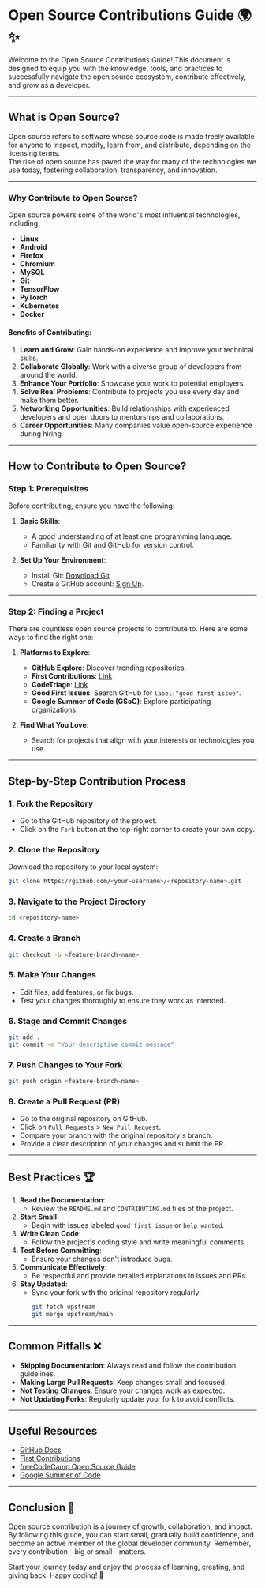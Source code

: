 
# Open Source Contributions Guide 🌍✨

Welcome to the Open Source Contributions Guide! This document is designed to equip you with the knowledge, tools, and practices to successfully navigate the open source ecosystem, contribute effectively, and grow as a developer.  

---

## What is Open Source?

Open source refers to software whose source code is made freely available for anyone to inspect, modify, learn from, and distribute, depending on the licensing terms.  
The rise of open source has paved the way for many of the technologies we use today, fostering collaboration, transparency, and innovation.  

---

### Why Contribute to Open Source?

Open source powers some of the world's most influential technologies, including:

- **Linux**
- **Android**
- **Firefox**
- **Chromium**
- **MySQL**
- **Git**
- **TensorFlow**
- **PyTorch**
- **Kubernetes**
- **Docker**

#### Benefits of Contributing:

1. **Learn and Grow**: Gain hands-on experience and improve your technical skills.
2. **Collaborate Globally**: Work with a diverse group of developers from around the world.
3. **Enhance Your Portfolio**: Showcase your work to potential employers.
4. **Solve Real Problems**: Contribute to projects you use every day and make them better.
5. **Networking Opportunities**: Build relationships with experienced developers and open doors to mentorships and collaborations.
6. **Career Opportunities**: Many companies value open-source experience during hiring.

---

## How to Contribute to Open Source?

### Step 1: Prerequisites

Before contributing, ensure you have the following:

1. **Basic Skills**:
   - A good understanding of at least one programming language.
   - Familiarity with Git and GitHub for version control.

2. **Set Up Your Environment**:
   - Install Git: [Download Git](https://git-scm.com/)
   - Create a GitHub account: [Sign Up](https://github.com/).

---

### Step 2: Finding a Project

There are countless open source projects to contribute to. Here are some ways to find the right one:

1. **Platforms to Explore**:
   - **GitHub Explore**: Discover trending repositories.
   - **First Contributions**: [Link](https://firstcontributions.github.io/)
   - **CodeTriage**: [Link](https://www.codetriage.com/)
   - **Good First Issues**: Search GitHub for `label:"good first issue"`.
   - **Google Summer of Code (GSoC)**: Explore participating organizations.

2. **Find What You Love**:
   - Search for projects that align with your interests or technologies you use.

---

## Step-by-Step Contribution Process

### 1. **Fork the Repository**
- Go to the GitHub repository of the project.
- Click on the `Fork` button at the top-right corner to create your own copy.

### 2. **Clone the Repository**
Download the repository to your local system:
```bash
git clone https://github.com/<your-username>/<repository-name>.git
```

### 3. **Navigate to the Project Directory**
```bash
cd <repository-name>
```

### 4. **Create a Branch**
```bash
git checkout -b <feature-branch-name>
```

### 5. **Make Your Changes**
- Edit files, add features, or fix bugs.
- Test your changes thoroughly to ensure they work as intended.

### 6. **Stage and Commit Changes**
```bash
git add .
git commit -m "Your descriptive commit message"
```

### 7. **Push Changes to Your Fork**
```bash
git push origin <feature-branch-name>
```

### 8. **Create a Pull Request (PR)**
- Go to the original repository on GitHub.
- Click on `Pull Requests` > `New Pull Request`.
- Compare your branch with the original repository's branch.
- Provide a clear description of your changes and submit the PR.

---

## Best Practices 🏆

1. **Read the Documentation**:
   - Review the `README.md` and `CONTRIBUTING.md` files of the project.
2. **Start Small**:
   - Begin with issues labeled `good first issue` or `help wanted`.
3. **Write Clean Code**:
   - Follow the project's coding style and write meaningful comments.
4. **Test Before Committing**:
   - Ensure your changes don't introduce bugs.
5. **Communicate Effectively**:
   - Be respectful and provide detailed explanations in issues and PRs.
6. **Stay Updated**:
   - Sync your fork with the original repository regularly:
     ```bash
     git fetch upstream
     git merge upstream/main
     ```

---

## Common Pitfalls ❌

- **Skipping Documentation**: Always read and follow the contribution guidelines.
- **Making Large Pull Requests**: Keep changes small and focused.
- **Not Testing Changes**: Ensure your changes work as expected.
- **Not Updating Forks**: Regularly update your fork to avoid conflicts.

---

## Useful Resources

- [GitHub Docs](https://docs.github.com/)
- [First Contributions](https://firstcontributions.github.io/)
- [freeCodeCamp Open Source Guide](https://www.freecodecamp.org/news/how-to-contribute-to-open-source/)
- [Google Summer of Code](https://summerofcode.withgoogle.com/)

---

## Conclusion 🏁

Open source contribution is a journey of growth, collaboration, and impact. By following this guide, you can start small, gradually build confidence, and become an active member of the global developer community. Remember, every contribution—big or small—matters. 

Start your journey today and enjoy the process of learning, creating, and giving back. Happy coding! 🎉

